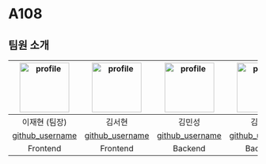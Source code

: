 # A108

## 팀원 소개

| <img alt="profile" src ="https://github.com/github_username.png" width ="100px"> | <img alt="profile" src ="https://github.com/github_username.png" width ="100px"> | <img alt="profile" src ="https://github.com/github_username.png" width ="100px"> | <img alt="profile" src ="https://github.com/github_username.png" width ="100px"> | <img alt="profile" src ="https://github.com/github_username.png" width ="100px"> | <img alt="profile" src ="https://github.com/github_username.png" width ="100px"> |
|:---:|:---:|:---:|:---:|:---:|:---:|
| 이재현 (팀장) | 김서현 | 김민성 | 김현진 | 임태호 | 한종우 |
| [github_username](https://github.com/github_username) | [github_username](https://github.com/github_username) | [github_username](https://github.com/github_username) | [github_username](https://github.com/github_username) | [github_username](https://github.com/github_username) | [github_username](https://github.com/github_username) |
| Frontend | Frontend | Backend | Backend | Backend | Infra |
